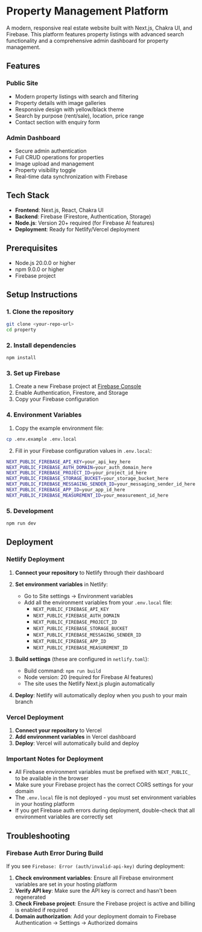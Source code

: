 # Property Management Platform

A modern, responsive real estate website built with Next.js, Chakra UI, and Firebase. This platform features property listings with advanced search functionality and a comprehensive admin dashboard for property management.

## Features

### Public Site
- Modern property listings with search and filtering
- Property details with image galleries
- Responsive design with yellow/black theme
- Search by purpose (rent/sale), location, price range
- Contact section with enquiry form

### Admin Dashboard
- Secure admin authentication
- Full CRUD operations for properties
- Image upload and management
- Property visibility toggle
- Real-time data synchronization with Firebase

## Tech Stack

- **Frontend**: Next.js, React, Chakra UI
- **Backend**: Firebase (Firestore, Authentication, Storage)
- **Node.js**: Version 20+ required (for Firebase AI features)
- **Deployment**: Ready for Netlify/Vercel deployment

## Prerequisites

- Node.js 20.0.0 or higher
- npm 9.0.0 or higher
- Firebase project

## Setup Instructions

### 1. Clone the repository
```bash
git clone <your-repo-url>
cd property
```

### 2. Install dependencies
```bash
npm install
```

### 3. Set up Firebase
1. Create a new Firebase project at [Firebase Console](https://console.firebase.google.com/)
2. Enable Authentication, Firestore, and Storage
3. Copy your Firebase configuration

### 4. Environment Variables
1. Copy the example environment file:
```bash
cp .env.example .env.local
```

2. Fill in your Firebase configuration values in `.env.local`:
```bash
NEXT_PUBLIC_FIREBASE_API_KEY=your_api_key_here
NEXT_PUBLIC_FIREBASE_AUTH_DOMAIN=your_auth_domain_here
NEXT_PUBLIC_FIREBASE_PROJECT_ID=your_project_id_here
NEXT_PUBLIC_FIREBASE_STORAGE_BUCKET=your_storage_bucket_here
NEXT_PUBLIC_FIREBASE_MESSAGING_SENDER_ID=your_messaging_sender_id_here
NEXT_PUBLIC_FIREBASE_APP_ID=your_app_id_here
NEXT_PUBLIC_FIREBASE_MEASUREMENT_ID=your_measurement_id_here
```

### 5. Development
```bash
npm run dev
```

## Deployment

### Netlify Deployment

1. **Connect your repository** to Netlify through their dashboard

2. **Set environment variables** in Netlify:
   - Go to Site settings → Environment variables
   - Add all the environment variables from your `.env.local` file:
     - `NEXT_PUBLIC_FIREBASE_API_KEY`
     - `NEXT_PUBLIC_FIREBASE_AUTH_DOMAIN`
     - `NEXT_PUBLIC_FIREBASE_PROJECT_ID`
     - `NEXT_PUBLIC_FIREBASE_STORAGE_BUCKET`
     - `NEXT_PUBLIC_FIREBASE_MESSAGING_SENDER_ID`
     - `NEXT_PUBLIC_FIREBASE_APP_ID`
     - `NEXT_PUBLIC_FIREBASE_MEASUREMENT_ID`

3. **Build settings** (these are configured in `netlify.toml`):
   - Build command: `npm run build`
   - Node version: 20 (required for Firebase AI features)
   - The site uses the Netlify Next.js plugin automatically

4. **Deploy**: Netlify will automatically deploy when you push to your main branch

### Vercel Deployment

1. **Connect your repository** to Vercel
2. **Add environment variables** in Vercel dashboard
3. **Deploy**: Vercel will automatically build and deploy

### Important Notes for Deployment

- All Firebase environment variables must be prefixed with `NEXT_PUBLIC_` to be available in the browser
- Make sure your Firebase project has the correct CORS settings for your domain
- The `.env.local` file is not deployed - you must set environment variables in your hosting platform
- If you get Firebase auth errors during deployment, double-check that all environment variables are correctly set

## Troubleshooting

### Firebase Auth Error During Build
If you see `Firebase: Error (auth/invalid-api-key)` during deployment:

1. **Check environment variables**: Ensure all Firebase environment variables are set in your hosting platform
2. **Verify API key**: Make sure the API key is correct and hasn't been regenerated
3. **Check Firebase project**: Ensure the Firebase project is active and billing is enabled if required
4. **Domain authorization**: Add your deployment domain to Firebase Authentication → Settings → Authorized domains
